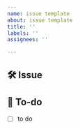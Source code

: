 ```yaml
---
name: issue template
about: issue template
title: ''
labels: ''
assignees: ''

---
```


## 🛠 Issue
<!-- 이슈에 대한 간략한 설명 -->

## 📝 To-do
<!-- 진행할 작업 to-do list -->
- [ ] to do
